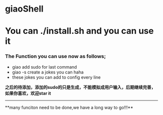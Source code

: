 # giaoShell

# You can ./install.sh and you can use it

### The Function you can use now as follows;
- giao      add sudo for last command
- giao -s   create a jokes you can haha
- these jokes you can add to config every line
  
**之后的待添加，添加的sudo的只是生成，不能模拟成用户输入，后期继续完善，如果你喜欢，欢迎star it**

<hr>
**many funciton need to be done,we have a long way to go!!!**
